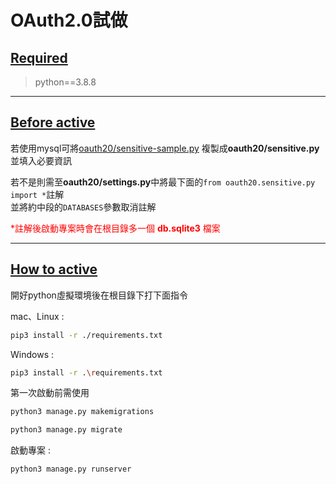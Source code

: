 # OAuth2.0試做 #

## [Required](https://github.com/jimlin1111/oauth2.0_test#Required) ##
> python==3.8.8
---------------
## [Before active](https://github.com/jimlin1111/oauth2.0_test#before-active) ##
若使用mysql可將[oauth20/sensitive-sample.py](https://github.com/jimlin1111/oauth2.0_test/blob/master/oauth20/sensitive-sample.py)
複製成**oauth20/sensitive.py**並填入必要資訊  

若不是則需至**oauth20/settings.py**中將最下面的`from oauth20.sensitive.py import *`註解  
並將約中段的`DATABASES`參數取消註解

<font color=#FF0000>*註解後啟動專案時會在根目錄多一個 **db.sqlite3** 檔案</font>

----------
## [How to active](https://github.com/jimlin1111/oauth2.0_test#how-to-active) ##
開好python虛擬環境後在根目錄下打下面指令  

mac、Linux :
```bash
pip3 install -r ./requirements.txt
```

Windows :
```bash
pip3 install -r .\requirements.txt
```

第一次啟動前需使用
```bash
python3 manage.py makemigrations
```
```bash
python3 manage.py migrate
```

啟動專案 :

```bash
python3 manage.py runserver
```